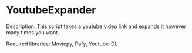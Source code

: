 # YoutubeExpander
Description: This script takes a youtube video link and expands it however many times you want.

Required libraries: Moviepy, Pafy, Youtube-DL
